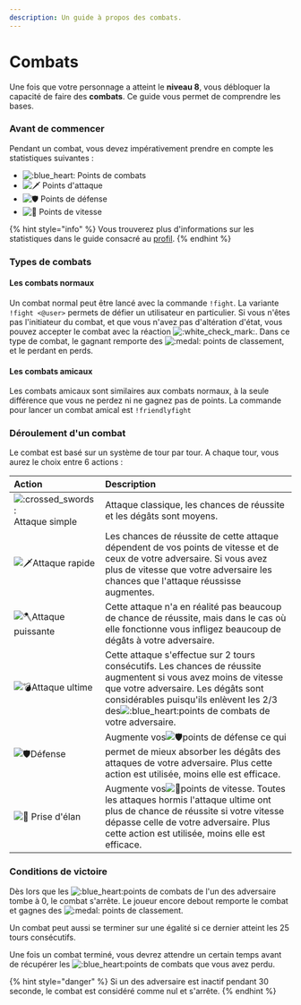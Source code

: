 ```yaml
---
description: Un guide à propos des combats.
---
```


# Combats

Une fois que votre personnage a atteint le **niveau 8**, vous débloquer la capacité de faire des **combats**. Ce guide vous permet de comprendre les bases.

### Avant de commencer 

Pendant un combat, vous devez impérativement prendre en compte les statistiques suivantes :

* ![:blue\_heart:](https://discord.com/assets/e37c985edda06b7d5f4559bc838c1bde.svg) Points de combats
* ![:dagger:](https://discord.com/assets/47f10f1fb3beec3810f0f37cf4cccd95.svg) Points d'attaque
* ![:shield:](https://discord.com/assets/ad2e4d6e7b90ca6005a5038e22b099cc.svg) Points de défense  
* ![:rocket:](https://discord.com/assets/748ff0e7b2f1f22adecad8463de25945.svg) Points de vitesse 

{% hint style="info" %}
 Vous trouverez plus d'informations sur les statistiques dans le guide consacré au [profil](profile.md).
{% endhint %}

### Types de combats 

#### Les combats normaux

Un combat normal peut être lancé avec la commande `!fight`. La variante `!fight <@user>` permets de défier un utilisateur en particulier. Si vous n'êtes pas l'initiateur du combat, et que vous n'avez pas d'altération d'état, vous pouvez accepter le combat avec la réaction ![:white\_check\_mark:](https://discord.com/assets/212e30e47232be03033a87dc58edaa95.svg). Dans ce type de combat, le gagnant remporte des ![:medal:](https://discord.com/assets/c9b563417a1ff01700edc358b5fc309f.svg) points de classement, et le perdant en perds.

#### Les combats amicaux 

Les combats amicaux sont similaires aux combats normaux, à la seule différence que vous ne perdez ni ne gagnez pas de points. La commande pour lancer un combat amical est `!friendlyfight` 

### Déroulement d'un combat 

Le combat est basé sur un système de tour par tour. A chaque tour, vous aurez le choix entre 6 actions :

| Action | Description |
| :--- | :--- |
| ![:crossed\_swords:](https://discord.com/assets/e7159ba0fcc85f39f95227dd85f44aeb.svg)Attaque simple | Attaque classique, les chances de réussite et les dégâts sont moyens. |
| ![:dagger:](https://discord.com/assets/47f10f1fb3beec3810f0f37cf4cccd95.svg)Attaque rapide | Les chances de réussite de cette attaque dépendent de vos points de vitesse et de ceux de votre adversaire. Si vous avez plus de vitesse que votre adversaire les chances que l'attaque réussisse augmentes. |
| ![:axe:](https://discord.com/assets/76e6d179559520cd50c0f603ca15c517.svg)Attaque puissante | Cette attaque n'a en réalité pas beaucoup de chance de réussite, mais dans le cas où elle fonctionne vous infligez beaucoup de dégâts à votre adversaire. |
| ![:bomb:](https://discord.com/assets/31ef50db484eb3d4b2fbebb4e91a0764.svg)Attaque ultime | Cette attaque s'effectue sur 2 tours consécutifs. Les chances de réussite augmentent si vous avez moins de vitesse que votre adversaire. Les dégâts sont considérables puisqu'ils enlèvent les 2/3 des![:blue\_heart:](https://discord.com/assets/e37c985edda06b7d5f4559bc838c1bde.svg)points de combats de votre adversaire. |
| ![:shield:](https://discord.com/assets/ad2e4d6e7b90ca6005a5038e22b099cc.svg)Défense    | Augmente vos![:shield:](https://discord.com/assets/ad2e4d6e7b90ca6005a5038e22b099cc.svg)points de défense ce qui permet de mieux absorber les dégâts des attaques de votre adversaire. Plus cette action est utilisée, moins elle est efficace. |
| ![:rocket:](https://discord.com/assets/748ff0e7b2f1f22adecad8463de25945.svg) Prise d'élan                           | Augmente vos![:rocket:](https://discord.com/assets/748ff0e7b2f1f22adecad8463de25945.svg)points de vitesse. Toutes les attaques hormis l'attaque ultime ont plus de chance de réussite si votre vitesse dépasse celle de votre adversaire. Plus cette action est utilisée, moins elle est efficace. |

### Conditions de victoire

Dès lors que les ![:blue\_heart:](https://discord.com/assets/e37c985edda06b7d5f4559bc838c1bde.svg)points de combats de l'un des adversaire tombe à 0, le combat s'arrête. Le joueur encore debout remporte le combat et gagnes des ![:medal:](https://discord.com/assets/c9b563417a1ff01700edc358b5fc309f.svg) points de classement.

Un combat peut aussi se terminer sur une égalité si ce dernier atteint les 25 tours consécutifs.

 Une fois un combat terminé, vous devrez attendre un certain temps avant de récupérer les ![:blue\_heart:](https://discord.com/assets/e37c985edda06b7d5f4559bc838c1bde.svg)points de combats que vous avez perdu.

{% hint style="danger" %}
Si un des adversaire est inactif pendant 30 seconde, le combat est considéré comme nul et s'arrête.
{% endhint %}





